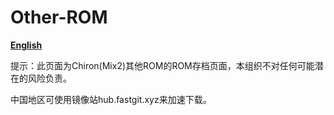 # Other-ROM

[**English**](https://github.com/chiron-mix2/Other-ROM/blob/master/READMEEN.md)

提示：此页面为Chiron(Mix2)其他ROM的ROM存档页面，本组织不对任何可能潜在的风险负责。

中国地区可使用镜像站hub.fastgit.xyz来加速下载。
